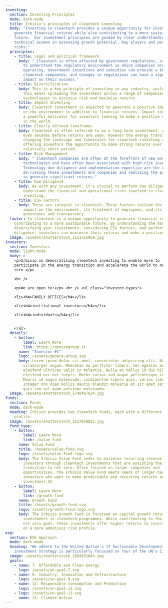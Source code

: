 ```yaml
---
investing:
  section: Investing Principles
  mode: dark-mode
  title: Irbisio’s principles of cleantech investing
  body: "Investing in cleantech provides a unique opportunity for investors to
    generate financial returns while also contributing to a more sustainable
    future.  Our investment principles are guided by clear understanding and
    technical acumen in assessing growth potential, key players and potential
    risks:"
  principles:
    - title: Legal and political framework
      body: " Cleantech is often affected by government regulations, so it's important
        to understand the regulatory environment in which companies are
        operating. Government incentives and subsidies can provide a boost to
        cleantech companies, and changes in regulations can have a significant
        impact on their success."
    - title: Diversification
      body: This is a key principle of investing in any industry, including cleantech.
        This means spreading the investment across a range of companies and
        technologies to minimise risk and maximise returns.
    - title: Impact Investing
      body: Cleantech investment is expected to generate a positive impact on society
        or the environment in addition to financial returns. Impact investing is
        a powerful motivator for investors looking to make a positive difference
        in the world.
    - title: Clearly defined timeframes
      body: Cleantech is often referred to as a long-term investment, with years or
        even decades before returns are seen. However the energy transition is
        changing the landscape and timescales for cleantech investing and
        offering investors the opportunity to make strong returns over a
        relatively short period.
    - title: Risk Management
      body: " Cleantech companies are often at the forefront of new and innovative
        technologies and have often been associated with high-risk investing.
        Technology due diligence and implementation expertise are the core of
        de-risking these investments and companies and realising the potential
        to generate significant returns."
    - title: Due Diligence
      body: As with any investment, it's crucial to perform due diligence to
        understand the financial and operational risks involved in cleantech
        investing.
    - title: ESG Factors
      body: These are integral in cleantech. These factors include the company's
        impact on the environment, its treatment of employees, and its
        governance and transparency.
  footer: In cleantech is a unique opportunity to generate financial returns while
    contributing to a more sustainable future. By understanding the market,
    diversifying your investments, considering ESG factors, and performing due
    diligence, investors can maximise their returns and make a positive impact.
  image: /assets/shutterstock_1111725959.jpg
investors:
  section: Investors
  mode: light-mode
  body: >-
    <p>Irbisio is democratising cleantech investing to enable more to
    participate in the energy transition and accelerate the world to net
    zero.</p>

    <br />

    <p>We are open to:</p> <br /> <ul class="investor-types">

    <li><h4>FAMILY OFFICES</h4></li>

    <li><h4>institutional investors</h4></li>

    <li><h4>individuals</h4></li>


    </ul>
  details:
    - button:
        label: Learn More
        link: https://generagroup.it
      name: "Investor #1"
      logo: /assets/genera-group.svg
      body: Lorem ipsum dolor sit amet, consectetur adipiscing elit. Nam sed
        ullamcorper augue. Maecenas eu porttitor libero, nec egestas ante. Sed
        eleifend ultrices velit in molestie. Nulla at tellus id dui bibendum
        eleifend nec nec turpis. Morbi cursus sed augue pellentesque convallis.
        Mauris id magna malesuada, condimentum libero quis, varius libero.
        Integer non diam mollis mauris blandit molestie et sit amet sem. Cras
        quis sem vel quam pulvinar malesuada.
  image: /assets/shutterstock_1748497634.jpg
funds:
  section: Funds
  mode: dark-mode
  heading: Irbisio provides two cleantech funds, each with a different investment
    profile.
  image: /assets/shutterstock_1527058823.jpg
  fund_type:
    - button:
        label: Learn More
        link: /value-fund
      name: Value Fund
      title: /assets/value-fund.svg
      logo: /assets/value-fund-logo.svg
      body: The Irbisio Value Fund seeks to maximise recurring revenue streams for
        investors through cleantech investments that are assisting the
        transition to net zero. Often focused on larger companies and
        opportunities, the Irbisio Value Fund meets needs of longer-term
        investors who want to make predictable and recurring returns on
        investment.XX
    - button:
        label: Learn More
        link: /growth-fund
      name: Growth Fund
      title: /assets/growth-fund.svg
      logo: /assets/growth-fund-logo.svg
      body: The Irbisio Growth Fund is focussed on capital growth returns through
        investments in cleantech programmes. While contributing to the carbon
        net zero goal, these investments offer higher returns to investors based
        on a more ambitious risk profile.
esg:
  section: ESG Approach
  mode: dark-mode
  heading: "We adhere to the United Nation’s 17 Sustainable Development Goal. Our
    investment strategy is particularly focussed on four of the UN’s 17 goals:"
  image: /assets/shutterstock_1884591043.jpg
  goals:
    - name: 7. Affordable and Clean Energy
      logo: /assets/un-goal-7.svg
    - name: 9. Industry, Innovation and Infrastructure
      logo: /assets/un-goal-9.svg
    - name: 12. Responsible Consumption and Production
      logo: /assets/un-goal-12.svg
    - logo: /assets/un-goal-13.svg
      name: 13. Climate Action
---
```


